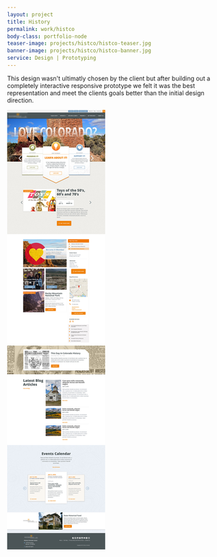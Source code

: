 ```yaml
---
layout: project
title: History
permalink: work/histco
body-class: portfolio-node
teaser-image: projects/histco/histco-teaser.jpg
banner-image: projects/histco/histco-banner.jpg
service: Design | Prototyping
---
```


This design wasn't ultimatly chosen by the client but after building out a completely interactive responsive prototype we felt it was the best representation and meet the clients goals better than the initial design direction. 

<div class="row">
 	<div class="col-sm-12">
 		<img src="/img/projects/histco/histco.jpg" alt="">
 	</div>
 </div> 